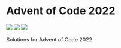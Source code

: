 # Advent of Code 2022

![](https://img.shields.io/badge/day%20📅-11-blue)
![](https://img.shields.io/badge/days%20completed-6-red)
![](https://img.shields.io/badge/stars%20⭐-13-yellow)

Solutions for Advent of Code 2022
